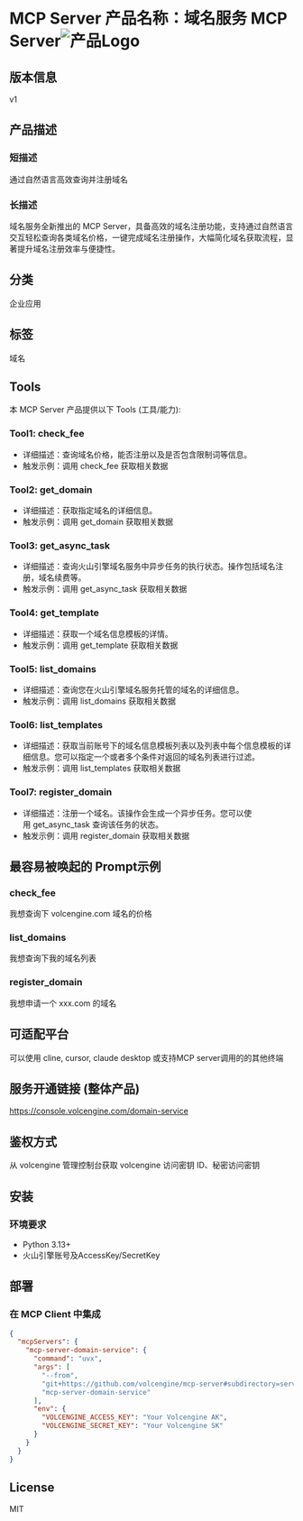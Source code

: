 
# MCP Server 产品名称：域名服务 MCP Server![产品Logo](https://ti.volccdn.com/obj/net-fe/assets/Internet.svg)


## 版本信息
v1

## 产品描述
### 短描述
通过自然语言高效查询并注册域名
### 长描述
域名服务全新推出的 MCP Server，具备高效的域名注册功能，支持通过自然语言交互轻松查询各类域名价格，一键完成域名注册操作，大幅简化域名获取流程，显著提升域名注册效率与便捷性。

## 分类
企业应用

## 标签
域名

## Tools
本 MCP Server 产品提供以下 Tools (工具/能力):
### Tool1: check_fee
 - 详细描述：查询域名价格，能否注册以及是否包含限制词等信息。
 - 触发示例：调用 check_fee 获取相关数据
### Tool2: get_domain
 - 详细描述：获取指定域名的详细信息。
 - 触发示例：调用 get_domain 获取相关数据
### Tool3: get_async_task
 - 详细描述：查询火山引擎域名服务中异步任务的执行状态。操作包括域名注册，域名续费等。
 - 触发示例：调用 get_async_task 获取相关数据
### Tool4: get_template
 - 详细描述：获取一个域名信息模板的详情。
 - 触发示例：调用 get_template 获取相关数据
### Tool5: list_domains
 - 详细描述：查询您在火山引擎域名服务托管的域名的详细信息。
 - 触发示例：调用 list_domains 获取相关数据
### Tool6: list_templates
 - 详细描述：获取当前账号下的域名信息模板列表以及列表中每个信息模板的详细信息。您可以指定一个或者多个条件对返回的域名列表进行过滤。
 - 触发示例：调用 list_templates 获取相关数据
### Tool7: register_domain
 - 详细描述：注册一个域名。该操作会生成一个异步任务。您可以使用 get_async_task 查询该任务的状态。
 - 触发示例：调用 register_domain 获取相关数据


## 最容易被唤起的 Prompt示例
### check_fee
我想查询下 volcengine.com 域名的价格

### list_domains
我想查询下我的域名列表

### register_domain
我想申请一个 xxx.com 的域名


## 可适配平台  
可以使用 cline, cursor, claude desktop 或支持MCP server调用的的其他终端

## 服务开通链接 (整体产品)
<https://console.volcengine.com/domain-service>


## 鉴权方式
从 volcengine 管理控制台获取 volcengine 访问密钥 ID、秘密访问密钥

## 安装

### 环境要求

- Python 3.13+
- 火山引擎账号及AccessKey/SecretKey


## 部署
### 在 MCP Client 中集成

```json
{
  "mcpServers": {
    "mcp-server-domain-service": {
      "command": "uvx",
      "args": [
        "--from",
        "git+https://github.com/volcengine/mcp-server#subdirectory=server/mcp_server_domain_service",
        "mcp-server-domain-service"
      ],
      "env": {
        "VOLCENGINE_ACCESS_KEY": "Your Volcengine AK",
        "VOLCENGINE_SECRET_KEY": "Your Volcengine SK"
      }
    }
  }
}
```

## License
MIT
